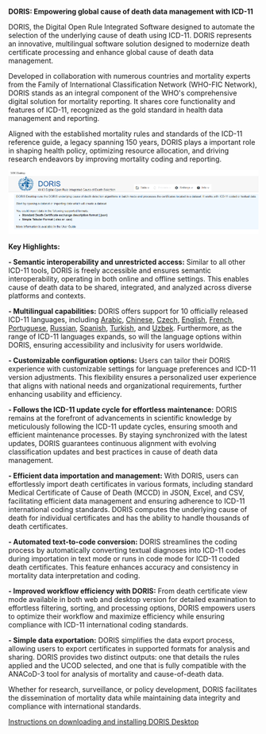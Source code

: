 
**DORIS: Empowering global cause of death data management with ICD-11**

DORIS, the Digital Open Rule Integrated Software designed to automate the selection of the underlying cause of death using ICD-11. DORIS represents an innovative, multilingual software solution designed to modernize death certificate processing and enhance global cause of death data management.

Developed in collaboration with numerous countries and mortality experts from the Family of International Classification Network (WHO-FIC Network), DORIS stands as an integral component of the WHO's comprehensive digital solution for mortality reporting. It shares core functionality and features of ICD-11, recognized as the gold standard in health data management and reporting.

Aligned with the established mortality rules and standards of the ICD-11 reference guide, a legacy spanning 150 years, DORIS plays a important role in shaping health policy, optimizing resource allocation, and driving research endeavors by improving mortality coding and reporting.

![dorisdesktoppicture](img/Desktopversion24.png)

**Key Highlights:**

**- Semantic interoperability and unrestricted access:**
Similar to all other ICD-11 tools, DORIS is freely accessible and ensures semantic interoperability, operating in both online and offline settings. This enables cause of death data to be shared, integrated, and analyzed across diverse platforms and contexts.

**- Multilingual capabilities:**
DORIS offers support for 10 officially released ICD-11 languages, including [Arabic](https://icd.who.int/doris/ar), [Chinese](https://icd.who.int/doris/zh), [Czech](https://icd.who.int/doris/cs), [English](https://icd.who.int/doris/en), [French](https://icd.who.int/doris/fr), [Portuguese](https://icd.who.int/doris/pt), [Russian](https://icd.who.int/doris/ru), [Spanish](https://icd.who.int/doris/es), [Turkish](https://icd.who.int/doris/tr), and [Uzbek](https://icd.who.int/doris/uz). Furthermore, as the range of ICD-11 languages expands, so will the language options within DORIS, ensuring accessibility and inclusivity for users worldwide.

**- Customizable configuration options:**
Users can tailor their DORIS experience with customizable settings for language preferences and ICD-11 version adjustments. This flexibility ensures a personalized user experience that aligns with national needs and organizational requirements, further enhancing usability and efficiency.

**- Follows the ICD-11 update cycle for effortless maintenance:**
DORIS remains at the forefront of advancements in scientific knowledge by meticulously following the ICD-11 update cycles, ensuring smooth and efficient maintenance processes. By staying synchronized with the latest updates, DORIS guarantees continuous alignment with evolving classification updates and best practices in cause of death data management.

**- Efficient data importation and management:**
With DORIS, users can effortlessly import death certificates in various formats, including standard Medical Certificate of Cause of Death (MCCD) in JSON, Excel, and CSV, facilitating efficient data management and ensuring adherence to ICD-11 international coding standards. DORIS computes the underlying cause of death for individual certificates and has the ability to handle thousands of death certificates.

**- Automated text-to-code conversion:**
DORIS streamlines the coding process by automatically converting textual diagnoses into ICD-11 codes during importation in text mode or runs in code mode for ICD-11 coded death certificates. This feature enhances accuracy and consistency in mortality data interpretation and coding.

**- Improved workflow efficiency with DORIS:**
From death certificate view mode available in both web and desktop version for detailed examination to effortless filtering, sorting, and processing options, DORIS empowers users to optimize their workflow and maximize efficiency while ensuring compliance with ICD-11 international coding standards.

**- Simple data exportation:**
DORIS simplifies the data export process, allowing users to export certificates in supported formats for analysis and sharing. DORIS provides two distinct outputs: one that details the rules applied and the UCOD selected, and one that is fully compatible with the ANACoD-3 tool for analysis of mortality and cause-of-death data.

Whether for research, surveillance, or policy development, DORIS facilitates the dissemination of mortality data while maintaining data integrity and compliance with international standards.



[Instructions on downloading and installing DORIS Desktop](download-installation.md)
